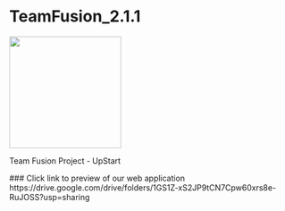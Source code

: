 # TeamFusion_2.1.1
<img style="height:200px;width:200px;" src="https://github.com/tanmaytare/TeamFusion_2.1.1/assets/136163415/d0b1fa41-7e99-4413-b03b-7d247c1038eb" alt="">
<p>Team Fusion Project - UpStart</p>
### Click link to preview of our web application
https://drive.google.com/drive/folders/1GS1Z-xS2JP9tCN7Cpw60xrs8e-RuJOSS?usp=sharing

